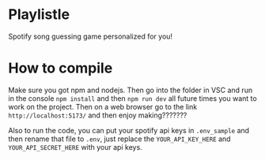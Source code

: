 # Playlistle
Spotify song guessing game personalized for you!

# How to compile
Make sure you got npm and nodejs. Then go into the folder in VSC and run in the console `npm install` and then `npm run dev` all future times you want to work on the project. Then on a web browser go to the link `http://localhost:5173/` and then enjoy making???????

Also to run the code, you can put your spotify api keys in `.env_sample` and then rename that file to `.env`, just replace the `YOUR_API_KEY_HERE` and `YOUR_API_SECRET_HERE` with your api keys.
